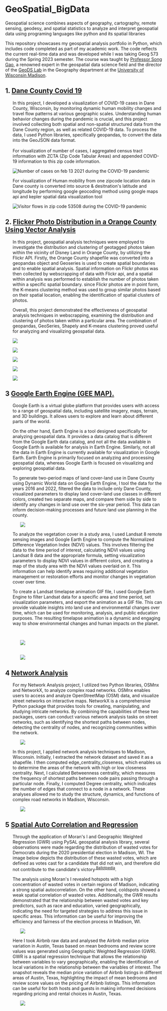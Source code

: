 # GeoSpatial_BigData
 Geospatial science combines aspects of geography, cartography, remote sensing, geodesy, and spatial statistics to analyze and interpret geospatial data using programing languages like python and its spatial libraries

<p> This repository showcases my geospatial analysis portfolio in Python, which includes code completed as part of my academic work. The code reflects the current real-time data and was developed while I was taking Geog 573 during the Spring 2023 semester. The course was taught by <a href = "https://geography.wisc.edu/staff/gao-song/"> Professor Song Gao</a>, a renowned expert in the geospatial data science field and the director of the <a href = "https://geography.wisc.edu/geods/">GeoDS Lab</a> in the Geography department at the <a href = "https://wisc.edu/">University of Wisconsin Madison</a>. </p>

## 1. <a href = "https://github.com/gangaraju09/GeoSpatial_BigData/tree/main/DaneCounty_Covid_19">  Dane County Covid 19</a>
<ul>
<p> In this project, I developed a visualization of COVID-19 cases in Dane County, Wisconsin, by monitoring dynamic human mobility changes and travel flow patterns at various geographic scales. Understanding human behavior changes during the pandemic is crucial, and this project involved collecting both spatial and non-spatial structured data from the Dane County region, as well as related COVID-19 data. To process the data, I used Python libraries, specifically geopandas, to convert the data into the GeoJSON data format.<br><br> For visualization of number of cases, I aggregated census tract information with ZCTA (Zip Code Tabular Areas) and appended COVID-19 information to this zip code information. <p> 

<img src = "https://github.com/gangaraju09/GeoSpatial_BigData/blob/main/DaneCounty_Covid_19/New%20folder/covid_daneCounty.png?raw=true" alt="Number of cases on feb 13 2021 during the COVID-19 pandemic">
</ul>

<ul>
<p>  For visualization of Human mobility from one zipcode location data in Dane county is converted into source & desitnation's latitude and longitude by performing google geocoding method using google maps api and kepler spatial data visualization tool <p> 

<img src = "https://github.com/gangaraju09/GeoSpatial_BigData/blob/main/DaneCounty_Covid_19/New%20folder/visitor_flows_53508.png?raw=true" alt="Visitor flows in zip code 53508 during the COVID-19 pandemic">
</ul>

## 2. <a href = "https://github.com/gangaraju09/GeoSpatial_BigData/tree/main/Vector_processing">  Flicker Photo Distribution in a Orange County Using Vector Analysis</a>
<ul>
<p> In this project, geospatial analysis techniques were employed to investigate the distribution and clustering of geotagged photos taken within the vicinity of Disney Land in Orange County, by utilizing the Flickr API. Firstly, the Orange County shapefile was converted into a geopandas object and Geoseries is used to create spatial boundaries and to enable spatial analysis. Spatial information on Flickr photos was then collected by webscrapping of data with Flickr api, and a spatial within analysis was performed to establish the number of photos taken within a specific spatial boundary. since Flickr photos are in point form, the K-means clustering method was used to group similar photos based on their spatial location, enabling the identification of spatial clusters of photos.

Overall, this project demonstrated the effectiveness of geospatial analysis techniques in webscrapping, examining the distribution and clustering of photos taken within a particular area. The combination of geopandas, GeoSeries, Shapely and K-means clustering proved useful for analyzing and visualizing geospatial data.  <p> </ul>

<ul><img src = " https://github.com/gangaraju09/GeoSpatial_BigData/blob/main/Vector_processing/images/Orange_county.png" ></ul>

<ul><img src = " https://github.com/gangaraju09/GeoSpatial_BigData/blob/main/Vector_processing/images/flickr_image_points.png" ></ul>

<ul><img src = " https://github.com/gangaraju09/GeoSpatial_BigData/blob/main/Vector_processing/images/no_spatial_within.png" ></ul>

<ul><img src = " https://github.com/gangaraju09/GeoSpatial_BigData/blob/main/Vector_processing/images/with_spatial_within.png" ></ul>

<ul><img src = " https://github.com/gangaraju09/GeoSpatial_BigData/blob/main/Vector_processing/images/cluster.png" ></ul>

</ul>

## 3  <a href = "https://github.com/gangaraju09/GeoSpatial_BigData/tree/main/Google_Earth_Engine">  Google Earth Engine (GEE MAP).</a>
<ul>
<p> Google Earth is a virtual globe platform that provides users with access to a range of geospatial data, including satellite imagery, maps, terrain, and 3D buildings. It allows users to explore and learn about different parts of the world.

On the other hand, Earth Engine is a tool designed specifically for analyzing geospatial data. It provides a data catalog that is different from the Google Earth data catalog, and not all the data available in Google Earth is available for analysis in Earth Engine. Similarly, not all the data in Earth Engine is currently available for visualization in Google Earth. Earth Engine is primarily focused on analyzing and processing geospatial data, whereas Google Earth is focused on visualizing and exploring geospatial data.

To generate two-period maps of land cover-land use in Dane County using Dynamic World data on Google Earth Engine, I tool the data for the years 2016 and 2022, filtered the data to include only Dane County, visualized parameters to display land cover-land use classes in different colors, created two separate maps, and compare them side by side to identify any changes in land use over the six-year period. This data can inform decision-making processes and future land use planning in the county.
  <p> 
    <ul><img src = " https://github.com/gangaraju09/GeoSpatial_BigData/blob/main/Google_Earth_Engine/output_files/landcover.png?raw=true" >  </ul>

  <p> To analyze the vegetation cover in a study area, I used Landsat 8 remote sensing images and Google Earth Engine to compute the Normalized Difference Vegetation Index (NDVI) values. This involves filtering the data to the time period of interest, calculating NDVI values using Landsat 8 data and the appropriate formula, setting visualization parameters to display NDVI values in different colors, and creating a map of the study area with the NDVI values overlaid on it. This information can help identify areas requiring additional vegetation management or restoration efforts and monitor changes in vegetation cover over time.</p>

  <p>To create a Landsat timelapse animation GIF file, I used Google Earth Engine to filter Landsat data for a specific area and time period, set visualization parameters, and export the animation as a GIF file. This can provide valuable insights into land use and environmental changes over time, which can be used for monitoring, analysis, and public education purposes. The resulting timelapse animation is a dynamic and engaging way to show environmental changes and human impacts on the planet. </p>
<br>
  <ul><img src = " https://github.com/gangaraju09/GeoSpatial_BigData/blob/main/Google_Earth_Engine/output_files/Aral_sea_ts.gif?raw=true" >   </ul>
  <br>
  <ul><img src = "https://github.com/gangaraju09/GeoSpatial_BigData/blob/main/Google_Earth_Engine/output_files/Denver_ts.gif?raw=true" ></ul>
</ul>

## 4  <a href = "https://github.com/gangaraju09/GeoSpatial_BigData/tree/main/Network_Analysis">  Network Analysis</a>
<ul>
<p>For my Network Analysis project, I utilized two Python libraries, OSMnx and NetworkX, to analyze complex road networks. OSMnx enables users to access and analyze OpenStreetMap (OSM) data, and visualize street networks on interactive maps. NetworkX is a comprehensive Python package that provides tools for creating, manipulating, and studying intricate networks. By combining the capabilities of these two packages, users can conduct various network analysis tasks on street networks, such as identifying the shortest paths between nodes, detecting the centrality of nodes, and recognizing communities within the network.

<ul><img src = "https://github.com/gangaraju09/GeoSpatial_BigData/blob/main/Network_Analysis/Madison/Network_set.png?raw=true" ></ul>

In this project, I applied network analysis techniques to Madison, Wisconsin. Initially, I extracted the network dataset and saved it as a shapefile. I then computed edge_centrality_closeness, which enables us to determine the areas of the network with high or low closeness centrality. Next, I calculated Betweenness centrality, which measures the frequency of shortest paths between node pairs passing through a particular node. Finally, I computed Degree centrality, which indicates the number of edges that connect to a node in a network. These analyses allowed me to study the structure, dynamics, and functions of complex road networks in Madison, Wisconsin.
<ul><img src = "https://github.com/gangaraju09/GeoSpatial_BigData/blob/main/Network_Analysis/Madison/Edge_centrality.png?raw=true" ></ul>

  <p></ul> 

## 5  <a href = "https://github.com/gangaraju09/GeoSpatial_BigData/tree/main/Spatial_Autocorrelation_and_Regression"> Spatial Auto Correlation and Regression</a>
<ul>
<p> Through the application of Moran's I and Geographic Weighted Regression (GWR) using PySAL geospatial analysis library, several observations were made regarding the distribution of wasted votes for Democrats during the 2020 presidential election in Madison, WI. The image below depicts the distribution of these wasted votes, which are defined as votes cast for a candidate that did not win, and therefore did not contribute to the candidate's victory<sup><a href = "https://ballotpedia.org/Efficiency_gap"> Ballotpedia</a></sup>.

The analysis using Moran's I revealed hotspots with a high concentration of wasted votes in certain regions of Madison, indicating a strong spatial autocorrelation. On the other hand, coldspots showed a weak spatial correlation of wasted votes. Additionally, the GWR results demonstrated that the relationship between wasted votes and key predictors, such as race and education, varied geographically, indicating the need for targeted strategies to address this issue in specific areas. This information can be useful for improving the efficiency and fairness of the election process in Madison, WI.

<ul><img src = "https://github.com/gangaraju09/GeoSpatial_BigData/blob/main/Spatial_Autocorrelation_and_Regression/images/Coldspots.png?raw=true" ></ul>

Here I took Airbnb raw data and analysed the Airbnb median price variation in Austin, Texas based on mean bedrooms and review score values was generated using Geographic Weighted Regression (GWR). GWR is a spatial regression technique that allows the relationship between variables to vary geographically, enabling the identification of local variations in the relationship between the variables of interest. The snapshot reveals the median price variation of Airbnb listings in different areas of Austin, Texas, highlighting the impact of mean bedrooms and review score values on the pricing of Airbnb listings. This information can be useful for both hosts and guests in making informed decisions regarding pricing and rental choices in Austin, Texas.

<ul><img src = "https://github.com/gangaraju09/GeoSpatial_BigData/blob/main/Spatial_Autocorrelation_and_Regression/images/GWR.png?raw=true" ></ul>

</ul>
  </p> 


